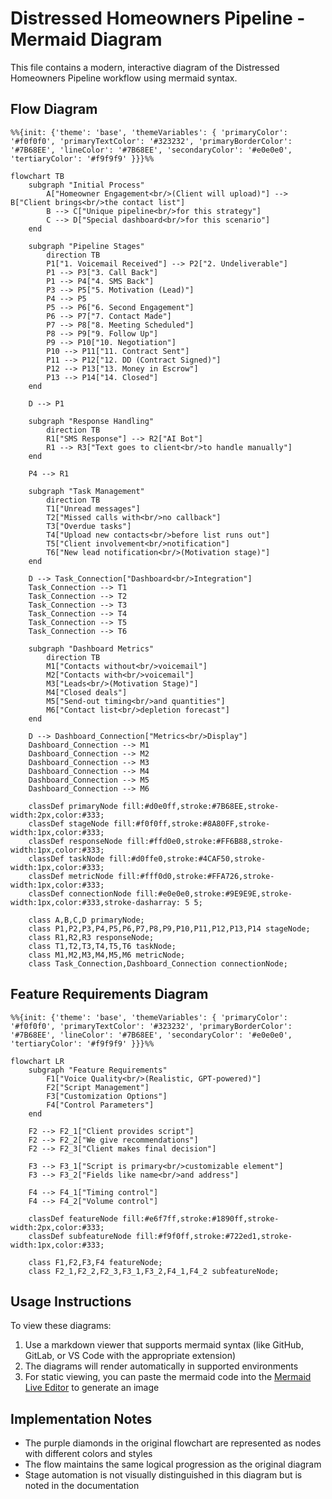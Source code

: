 # Distressed Homeowners Pipeline - Mermaid Diagram

This file contains a modern, interactive diagram of the Distressed Homeowners Pipeline workflow using mermaid syntax.

## Flow Diagram

```mermaid
%%{init: {'theme': 'base', 'themeVariables': { 'primaryColor': '#f0f0f0', 'primaryTextColor': '#323232', 'primaryBorderColor': '#7B68EE', 'lineColor': '#7B68EE', 'secondaryColor': '#e0e0e0', 'tertiaryColor': '#f9f9f9' }}}%%

flowchart TB
    subgraph "Initial Process"
        A["Homeowner Engagement<br/>(Client will upload)"] --> B["Client brings<br/>the contact list"]
        B --> C["Unique pipeline<br/>for this strategy"]
        C --> D["Special dashboard<br/>for this scenario"]
    end

    subgraph "Pipeline Stages"
        direction TB
        P1["1. Voicemail Received"] --> P2["2. Undeliverable"]
        P1 --> P3["3. Call Back"]
        P1 --> P4["4. SMS Back"]
        P3 --> P5["5. Motivation (Lead)"]
        P4 --> P5
        P5 --> P6["6. Second Engagement"]
        P6 --> P7["7. Contact Made"]
        P7 --> P8["8. Meeting Scheduled"]
        P8 --> P9["9. Follow Up"]
        P9 --> P10["10. Negotiation"]
        P10 --> P11["11. Contract Sent"]
        P11 --> P12["12. DD (Contract Signed)"]
        P12 --> P13["13. Money in Escrow"]
        P13 --> P14["14. Closed"]
    end

    D --> P1
    
    subgraph "Response Handling"
        direction TB
        R1["SMS Response"] --> R2["AI Bot"]
        R1 --> R3["Text goes to client<br/>to handle manually"]
    end
    
    P4 --> R1
    
    subgraph "Task Management"
        direction TB
        T1["Unread messages"]
        T2["Missed calls with<br/>no callback"]
        T3["Overdue tasks"]
        T4["Upload new contacts<br/>before list runs out"]
        T5["Client involvement<br/>notification"]
        T6["New lead notification<br/>(Motivation stage)"]
    end
    
    D --> Task_Connection["Dashboard<br/>Integration"]
    Task_Connection --> T1
    Task_Connection --> T2
    Task_Connection --> T3
    Task_Connection --> T4
    Task_Connection --> T5
    Task_Connection --> T6
    
    subgraph "Dashboard Metrics"
        direction TB
        M1["Contacts without<br/>voicemail"]
        M2["Contacts with<br/>voicemail"]
        M3["Leads<br/>(Motivation Stage)"]
        M4["Closed deals"]
        M5["Send-out timing<br/>and quantities"]
        M6["Contact list<br/>depletion forecast"]
    end
    
    D --> Dashboard_Connection["Metrics<br/>Display"]
    Dashboard_Connection --> M1
    Dashboard_Connection --> M2
    Dashboard_Connection --> M3
    Dashboard_Connection --> M4
    Dashboard_Connection --> M5
    Dashboard_Connection --> M6
    
    classDef primaryNode fill:#d0e0ff,stroke:#7B68EE,stroke-width:2px,color:#333;
    classDef stageNode fill:#f0f0ff,stroke:#8A80FF,stroke-width:1px,color:#333;
    classDef responseNode fill:#ffd0e0,stroke:#FF6B88,stroke-width:1px,color:#333;
    classDef taskNode fill:#d0ffe0,stroke:#4CAF50,stroke-width:1px,color:#333;
    classDef metricNode fill:#fff0d0,stroke:#FFA726,stroke-width:1px,color:#333;
    classDef connectionNode fill:#e0e0e0,stroke:#9E9E9E,stroke-width:1px,color:#333,stroke-dasharray: 5 5;
    
    class A,B,C,D primaryNode;
    class P1,P2,P3,P4,P5,P6,P7,P8,P9,P10,P11,P12,P13,P14 stageNode;
    class R1,R2,R3 responseNode;
    class T1,T2,T3,T4,T5,T6 taskNode;
    class M1,M2,M3,M4,M5,M6 metricNode;
    class Task_Connection,Dashboard_Connection connectionNode;
```

## Feature Requirements Diagram

```mermaid
%%{init: {'theme': 'base', 'themeVariables': { 'primaryColor': '#f0f0f0', 'primaryTextColor': '#323232', 'primaryBorderColor': '#7B68EE', 'lineColor': '#7B68EE', 'secondaryColor': '#e0e0e0', 'tertiaryColor': '#f9f9f9' }}}%%

flowchart LR
    subgraph "Feature Requirements"
        F1["Voice Quality<br/>(Realistic, GPT-powered)"]
        F2["Script Management"]
        F3["Customization Options"]
        F4["Control Parameters"]
    end
    
    F2 --> F2_1["Client provides script"]
    F2 --> F2_2["We give recommendations"]
    F2 --> F2_3["Client makes final decision"]
    
    F3 --> F3_1["Script is primary<br/>customizable element"]
    F3 --> F3_2["Fields like name<br/>and address"]
    
    F4 --> F4_1["Timing control"]
    F4 --> F4_2["Volume control"]
    
    classDef featureNode fill:#e6f7ff,stroke:#1890ff,stroke-width:2px,color:#333;
    classDef subfeatureNode fill:#f9f0ff,stroke:#722ed1,stroke-width:1px,color:#333;
    
    class F1,F2,F3,F4 featureNode;
    class F2_1,F2_2,F2_3,F3_1,F3_2,F4_1,F4_2 subfeatureNode;
```

## Usage Instructions

To view these diagrams:
1. Use a markdown viewer that supports mermaid syntax (like GitHub, GitLab, or VS Code with the appropriate extension)
2. The diagrams will render automatically in supported environments
3. For static viewing, you can paste the mermaid code into the [Mermaid Live Editor](https://mermaid-js.github.io/mermaid-live-editor/) to generate an image

## Implementation Notes

- The purple diamonds in the original flowchart are represented as nodes with different colors and styles
- The flow maintains the same logical progression as the original diagram
- Stage automation is not visually distinguished in this diagram but is noted in the documentation 